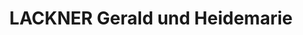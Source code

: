 ---
title: "LACKNER Gerald und Heidemarie"
url: /hohenruppersdorf/lackner-gerald-und-heidemarie/
shop: Hofladen
---